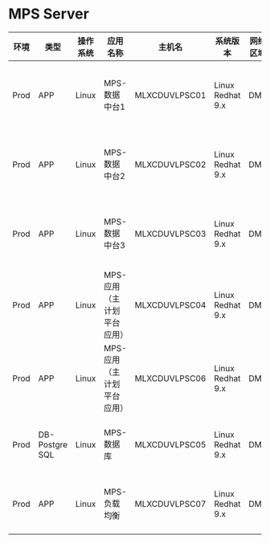 # MPS Server

| 环境 | 类型 | 操作系统 | 应用名称 | 主机名 | 系统版本 | 网络区域 | IP 地址 | 配置 |
|------|------|----------|----------|--------|-----------|----------|---------|------|
| Prod | APP | Linux | MPS-数据中台1 | MLXCDUVLPSC01 | Linux Redhat 9.x | DMZ | 10.221.164.201 | 16核-内存24G-硬盘850G |
| Prod | APP | Linux | MPS-数据中台2 | MLXCDUVLPSC02 | Linux Redhat 9.x | DMZ | 10.221.164.202 | 16核-内存24G-硬盘850G |
| Prod | APP | Linux | MPS-数据中台3 | MLXCDUVLPSC03 | Linux Redhat 9.x | DMZ | 10.221.164.203 | 16核-内存24G-硬盘850G |
| Prod | APP | Linux | MPS-应用（主计划平台应用） | MLXCDUVLPSC04 | Linux Redhat 9.x | DMZ | 10.221.164.204 | 8核-内存8G-硬盘600G |
| Prod | APP | Linux | MPS-应用（主计划平台应用） | MLXCDUVLPSC06 | Linux Redhat 9.x | DMZ | 10.221.164.206 | 8核-内存8G-硬盘100G |
| Prod | DB-Postgre SQL | Linux | MPS-数据库 | MLXCDUVLPSC05 | Linux Redhat 9.x | DMZ | 10.221.164.205 | 8核-内存24G-硬盘500G |
| Prod | APP | Linux | MPS-负载均衡 | MLXCDUVLPSC07 | Linux Redhat 9.x | DMZ | 10.221.164.207 (域名：mpsapp.cdu.molex.com/mps.cdu.molex.com) | 4核-内存4G-硬盘50G |